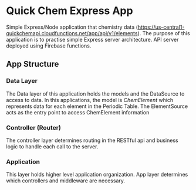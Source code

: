 # Quick Chem Express App

Simple Express/Node application that chemistry data (https://us-central1-quickchemapi.cloudfunctions.net/app/api/v1/elements). 
The purpose of this application is to practise simple Express server architecture. API server deployed using Firebase functions.

## App Structure
### Data Layer
The Data layer of this application holds the models and the DataSource to access to data. 
In this applications, the model is *ChemElement* which represents data for each element in the Periodic Table. 
The ElementSource acts as the entry point to access ChemElement information

### Controller (Router)
The controller layer determines routing in the RESTful api and business logic to handle each call to the server. 

### Application
This layer holds higher level application organization. App layer determines which controllers and middleware are necessary.
